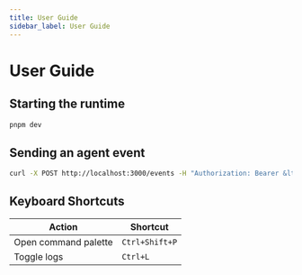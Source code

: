```yaml
---
title: User Guide
sidebar_label: User Guide
---
```


# User Guide

## Starting the runtime
```bash
pnpm dev
```

## Sending an agent event
```bash
curl -X POST http://localhost:3000/events -H "Authorization: Bearer &lt;TOKEN&gt;" -d '{ "type": "ping" }'
```

## Keyboard Shortcuts
| Action | Shortcut |
| --- | --- |
| Open command palette | `Ctrl+Shift+P` |
| Toggle logs | `Ctrl+L` |
